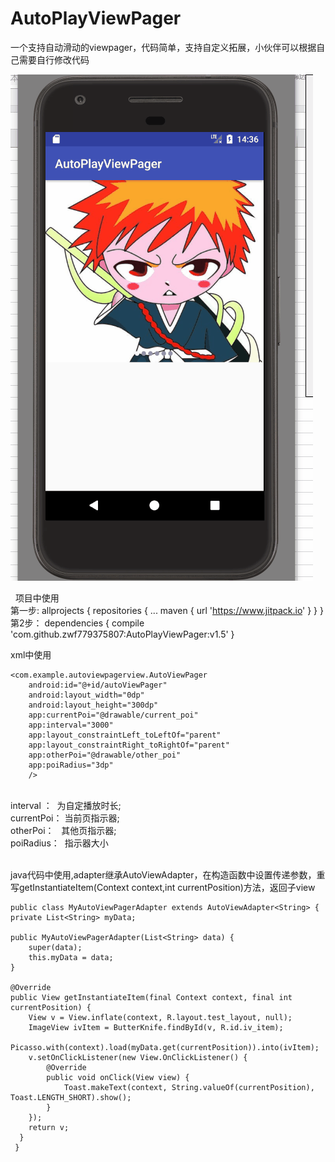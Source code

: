 # AutoPlayViewPager

一个支持自动滑动的viewpager，代码简单，支持自定义拓展，小伙伴可以根据自己需要自行修改代码

  ![img](https://github.com/zwf779375807/AutoPlayViewPager/blob/master/app/show.gif)
  
  
项目中使用<br>
第一步: 
    allprojects {
		repositories {
			...
			maven { url 'https://www.jitpack.io' }
		}
	}
 第2步：
   dependencies {
	        compile 'com.github.zwf779375807:AutoPlayViewPager:v1.5'
	}

xml中使用 

    <com.example.autoviewpagerview.AutoViewPager
        android:id="@+id/autoViewPager"
        android:layout_width="0dp"
        android:layout_height="300dp"
        app:currentPoi="@drawable/current_poi"
        app:interval="3000"
        app:layout_constraintLeft_toLeftOf="parent"
        app:layout_constraintRight_toRightOf="parent"
        app:otherPoi="@drawable/other_poi"
        app:poiRadius="3dp"
        />
 <br>
   interval ：  为自定播放时长; <br>
   currentPoi： 当前页指示器; <br>
   otherPoi：   其他页指示器; <br>
   poiRadius：  指示器大小 <br>
   
   
java代码中使用,adapter继承AutoViewAdapter<T>，在构造函数中设置传递参数，重写getInstantiateItem(Context context,int currentPosition)方法，返回子view
  
  
    public class MyAutoViewPagerAdapter extends AutoViewAdapter<String> {
    private List<String> myData;

    public MyAutoViewPagerAdapter(List<String> data) {
        super(data);
        this.myData = data;
    }

    @Override
    public View getInstantiateItem(final Context context, final int currentPosition) {
        View v = View.inflate(context, R.layout.test_layout, null);
        ImageView ivItem = ButterKnife.findById(v, R.id.iv_item);
        Picasso.with(context).load(myData.get(currentPosition)).into(ivItem);
        v.setOnClickListener(new View.OnClickListener() {
            @Override
            public void onClick(View view) {
                Toast.makeText(context, String.valueOf(currentPosition), Toast.LENGTH_SHORT).show();
            }
        });
        return v;
      }
     }

  

